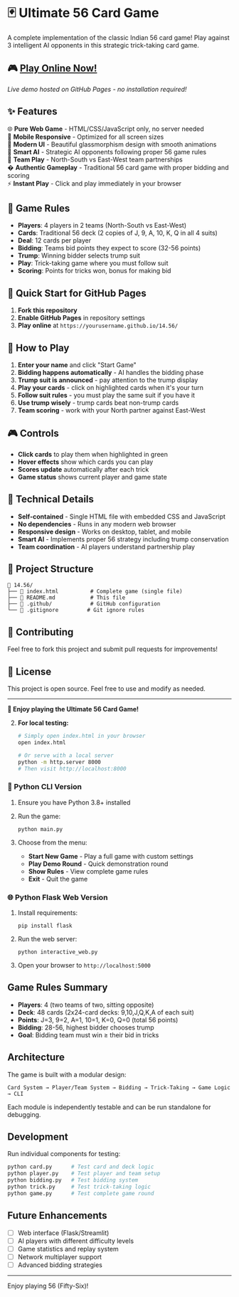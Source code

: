 # 🃏 Ultimate 56 Card Game

A complete implementation of the classic Indian 56 card game! Play against 3 intelligent AI opponents in this strategic trick-taking card game.

## 🎮 [Play Online Now!](https://sshastri.github.io/14.56/)

*Live demo hosted on GitHub Pages - no installation required!*

## ✨ Features

🌐 **Pure Web Game** - HTML/CSS/JavaScript only, no server needed  
📱 **Mobile Responsive** - Optimized for all screen sizes  
🎨 **Modern UI** - Beautiful glassmorphism design with smooth animations  
🤖 **Smart AI** - Strategic AI opponents following proper 56 game rules  
🎯 **Team Play** - North-South vs East-West team partnerships  
� **Authentic Gameplay** - Traditional 56 card game with proper bidding and scoring  
⚡ **Instant Play** - Click and play immediately in your browser  

## 🎯 Game Rules

- **Players**: 4 players in 2 teams (North-South vs East-West)
- **Cards**: Traditional 56 deck (2 copies of J, 9, A, 10, K, Q in all 4 suits)
- **Deal**: 12 cards per player
- **Bidding**: Teams bid points they expect to score (32-56 points)
- **Trump**: Winning bidder selects trump suit
- **Play**: Trick-taking game where you must follow suit
- **Scoring**: Points for tricks won, bonus for making bid

## 🚀 Quick Start for GitHub Pages

1. **Fork this repository**
2. **Enable GitHub Pages** in repository settings  
3. **Play online** at `https://yourusername.github.io/14.56/`

## 📱 How to Play

1. **Enter your name** and click "Start Game"
2. **Bidding happens automatically** - AI handles the bidding phase
3. **Trump suit is announced** - pay attention to the trump display
4. **Play your cards** - click on highlighted cards when it's your turn
5. **Follow suit rules** - you must play the same suit if you have it
6. **Use trump wisely** - trump cards beat non-trump cards
7. **Team scoring** - work with your North partner against East-West

## 🎮 Controls

- **Click cards** to play them when highlighted in green
- **Hover effects** show which cards you can play
- **Scores update** automatically after each trick
- **Game status** shows current player and game state

## 🔧 Technical Details

- **Self-contained** - Single HTML file with embedded CSS and JavaScript
- **No dependencies** - Runs in any modern web browser
- **Responsive design** - Works on desktop, tablet, and mobile
- **Smart AI** - Implements proper 56 strategy including trump conservation
- **Team coordination** - AI players understand partnership play

## 📝 Project Structure

```
📁 14.56/
├── 📄 index.html          # Complete game (single file)
├── 📄 README.md           # This file
├── 📁 .github/            # GitHub configuration
└── 📄 .gitignore         # Git ignore rules
```

## 🤝 Contributing

Feel free to fork this project and submit pull requests for improvements!

## 📜 License

This project is open source. Feel free to use and modify as needed.

---

**🎉 Enjoy playing the Ultimate 56 Card Game!**

2. **For local testing:**
   ```bash
   # Simply open index.html in your browser
   open index.html
   
   # Or serve with a local server
   python -m http.server 8000
   # Then visit http://localhost:8000
   ```

### 🐍 Python CLI Version

1. Ensure you have Python 3.8+ installed
2. Run the game:
   ```
   python main.py
   ```

3. Choose from the menu:
   - **Start New Game** - Play a full game with custom settings
   - **Play Demo Round** - Quick demonstration round
   - **Show Rules** - View complete game rules
   - **Exit** - Quit the game

### 🌐 Python Flask Web Version

1. Install requirements:
   ```
   pip install flask
   ```

2. Run the web server:
   ```
   python interactive_web.py
   ```

3. Open your browser to `http://localhost:5000`

## Game Rules Summary

- **Players**: 4 (two teams of two, sitting opposite)
- **Deck**: 48 cards (2x24-card decks: 9,10,J,Q,K,A of each suit)
- **Points**: J=3, 9=2, A=1, 10=1, K=0, Q=0 (total 56 points)
- **Bidding**: 28-56, highest bidder chooses trump
- **Goal**: Bidding team must win ≥ their bid in tricks

## Architecture

The game is built with a modular design:

```
Card System → Player/Team System → Bidding → Trick-Taking → Game Logic → CLI
```

Each module is independently testable and can be run standalone for debugging.

## Development

Run individual components for testing:
```bash
python card.py      # Test card and deck logic
python player.py    # Test player and team setup
python bidding.py   # Test bidding system
python trick.py     # Test trick-taking logic
python game.py      # Test complete game round
```

## Future Enhancements

- [ ] Web interface (Flask/Streamlit)
- [ ] AI players with different difficulty levels
- [ ] Game statistics and replay system
- [ ] Network multiplayer support
- [ ] Advanced bidding strategies

---

Enjoy playing 56 (Fifty-Six)!

